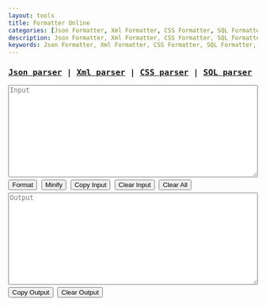 ```yaml
---
layout: tools
title: Formatter Online
categories: [Json Formatter, Xml Formatter, CSS Formatter, SQL Formatter]
description: Json Formatter, Xml Formatter, CSS Formatter, SQL Formatter, Json parser, Xml parser, CSS parser, SQL parser
keywords: Json Formatter, Xml Formatter, CSS Formatter, SQL Formatter, Json parser, Xml parser, CSS parser, SQL parser
---
```


<div style="font-family: monospace;">
	<h3 class="row">
      <a href="javascript:void(0);" id="json" onclick="switchParser('json');">Json parser</a> | 
      <a href="javascript:void(0);" id="xml" onclick="switchParser('xml');">Xml parser</a> | 
      <a href="javascript:void(0);" id="css" onclick="switchParser('css');">CSS parser</a> | 
      <a href="javascript:void(0);" id="sql" onclick="switchParser('sql');">SQL parser</a>
    </h3>
    <textarea class="row" rows="12" id="input" name="input" placeholder="Input" style="white-space: pre; width: 100%;"></textarea>
    <div class="row" style="margin: 5px 0;">
      <button class="btn-outline" onclick="parseData()">Format</button>
      <button class="btn-outline" onclick="compressData()">Minify</button>
      <button class="btn-outline" onclick="copyData('input')" data-toggle="tooltip" title="Copy to clipboard">Copy Input</button>
      <button class="btn-outline" onclick="clearInput()">Clear Input</button>
      <button class="btn-outline" onclick="clearAll()">Clear All</button>
    </div>
	<textarea lang="xml" readonly class="row" rows="12" id="output" name="output" placeholder="Output" style="white-space: pre; width: 100%;"></textarea>
    <div class="row" style="margin: 5px 0;">
      <button class="btn-outline" onclick="copyData('output')" data-toggle="tooltip" title="Copy to clipboard">Copy Output</button>
      <button class="btn-outline" onclick="clearOutput()">Clear Output</button>
    </div>
</div>

<script type="text/javascript" src="{{ site.url }}/assets/js/vkbeautify.min.js"></script>
<script type="text/javascript">
	const TYPES=["json","xml","css","sql"];var current_type="json",switchParser=e=>{document.getElementById(current_type).style.color="#007bff",TYPES.includes(e)&&(current_type=e),document.getElementById(current_type).style.color="#ff5200",window.localStorage.setItem("type",current_type);var t=window.localStorage.getItem(current_type);t?!0===isValidInputData(current_type,t)?document.getElementById("input").value=t:(window.localStorage.removeItem(current_type),clearInput()):clearInput();clearOutput()},validateJson=e=>{try{JSON.parse(e)}catch(e){return e}return!0},validateXml=e=>{const t=(new window.DOMParser).parseFromString(e,"text/xml");return!(t.getElementsByTagName("parsererror").length>0)||t.getElementsByTagName("parsererror")[0].getElementsByTagName("div")[0].innerHTML},isValidInputData=(e,t)=>{let a;switch(e){case"json":a=validateJson(t);break;case"xml":a=validateXml(t);break;case"css":case"sql":a=!0;break;default:a="Invalid type"}return a},initPage=()=>{let e=window.localStorage.getItem("type");e&&TYPES.includes(e)?current_type=e:window.localStorage.setItem("type",current_type),document.getElementById(current_type).style.color="#ff5200";var t=window.localStorage.getItem(current_type);if(t){var a=isValidInputData(current_type,t);!0===a?document.getElementById("input").value=t:(window.localStorage.removeItem(current_type),console.log(a))}};initPage();var parseInputData=(e,t)=>{let a=t;switch(e){case"json":a=vkbeautify.json(t.trim(),4);break;case"xml":a=vkbeautify.xml(t.trim());break;case"css":a=vkbeautify.css(t.trim(),"    ");break;case"sql":a=vkbeautify.sql(t.trim(),"    ");break;default:a="Invalid type"}return a},compressInputData=(e,t)=>{let a=t;switch(e){case"json":a=vkbeautify.jsonmin(t.trim());break;case"xml":a=vkbeautify.xmlmin(t.trim(),!0);break;case"css":a=vkbeautify.cssmin(t.trim());break;case"sql":a=vkbeautify.sqlmin(t.trim());break;default:a="Invalid type"}return a},parseData=()=>{var e=document.getElementById("input").value;if(e){var t=isValidInputData(current_type,e);!0===t?(document.getElementById("output").value=parseInputData(current_type,e),window.localStorage.setItem(current_type,e)):document.getElementById("output").value=t}else document.getElementById("output").value="Input is empty"},compressData=()=>{var e=document.getElementById("input").value;if(e&&""!==e.trim()){var t=isValidInputData(current_type,e);!0===t?(document.getElementById("output").value=compressInputData(current_type,e),window.localStorage.setItem(current_type,e)):document.getElementById("output").value=t}else document.getElementById("output").value="Input value is empty"},copyData=e=>{var t=document.getElementById(e);t.select(),t.setSelectionRange(0,99999),document.execCommand("copy")},clearInput=()=>{document.getElementById("input").value=""},clearOutput=()=>{document.getElementById("output").value=""},clearAll=()=>{clearOutput(),clearInput()};
</script>